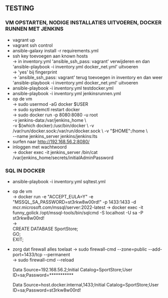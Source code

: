 
## TESTING


### VM OPSTARTEN, NODIGE INSTALLATIES UITVOEREN, DOCKER RUNNEN MET JENKINS

- vagrant up
- vagrant ssh control
- ansible-galaxy install -r requirements.yml
- ssh key toevoegen aan known hosts   
  -> in inventory.yml 'ansible_ssh_pass: vagrant' verwijderen en dan 'ansible-playbook -i inventory.yml docker_net.yml' uitvoeren  
  -> 'yes' bij fingerprint  
  ->  'ansible_ssh_pass: vagrant' terug toevoegen in inventory en dan weer 'ansible-playbook -i inventory.yml docker_net.yml' uitvoeren  
- ansible-playbook -i inventory.yml testdocker.yml
- ansible-playbook -i inventory.yml jenkinsrunnen.yml 
- op de vm    
  -> sudo usermod -aG docker $USER  
  -> sudo systemctl restart docker  
  -> sudo docker run -p 8080:8080 -u root \
          -v jenkins-data:/var/jenkins_home \  
          -v $(which docker):/usr/bin/docker \  
          -v /var/run/docker.sock:/var/run/docker.sock \  
          -v "$HOME":/home \  
          --name jenkins_server jenkins/jenkins:lts
- surfen naar http://192.168.56.2:8080/
- inloggen met wachtwoord  
  -> docker exec -it jenkins_server /bin/cat /var/jenkins_home/secrets/initialAdminPassword


### SQL IN DOCKER

- ansible-playbook -i inventory.yml sqltest.yml
- op de vm  
  -> docker run -e "ACCEPT_EULA=Y" -e "MSSQL_SA_PASSWORD=st3rkw8w00rd!" -p 1433:1433 -d mcr.microsoft.com/mssql/server:2022-latest
  -> docker exec -it funny_golick /opt/mssql-tools/bin/sqlcmd -S localhost -U sa -P st3rkw8w00rd!  
  ->   
     CREATE DATABASE SportStore;  
     GO;  
     EXIT;
- zorg dat firewall alles toelaat 
  -> sudo firewall-cmd --zone=public --add-port=1433/tcp --permanent  
  -> sudo firewall-cmd --reload

  Data Source=192.168.56.2;Initial Catalog=SportStore;User ID=sa;Password=***********

  Data Source=host.docker.internal,1433;Initial Catalog=SportStore;User ID=sa;Password=st3rkw8w00rd!









  



